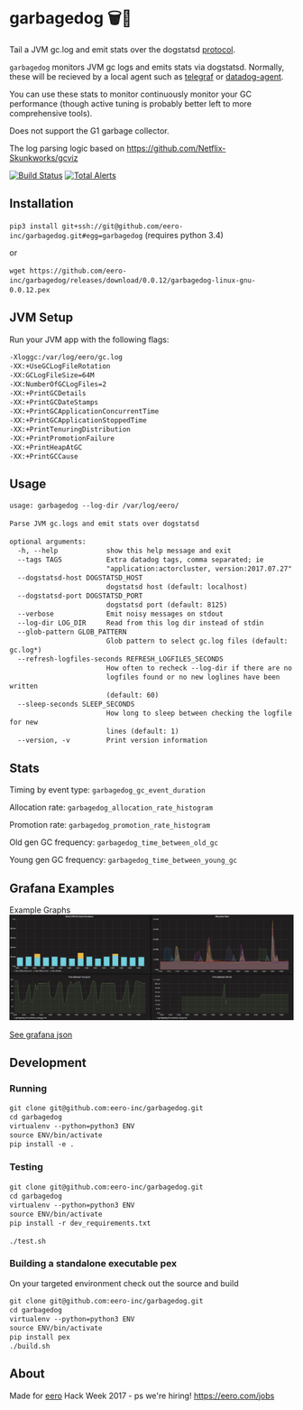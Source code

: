 
# garbagedog 🗑🐶
Tail a JVM gc.log and emit stats over the dogstatsd [protocol](https://docs.datadoghq.com/developers/dogstatsd/).

`garbagedog` monitors JVM gc logs and emits stats via dogstatsd.
Normally, these will be recieved by a local agent such as [telegraf](https://github.com/influxdata/telegraf) or [datadog-agent](https://docs.datadoghq.com/agent/).

You can use these stats to monitor continuously monitor your GC performance (though active tuning is probably better left to more comprehensive tools).

Does not support the G1 garbage collector.

The log parsing logic based on https://github.com/Netflix-Skunkworks/gcviz

[![Build Status](https://travis-ci.com/eero-inc/garbagedog.svg?branch=master)](https://travis-ci.com/eero-inc/garbagedog) [![Total Alerts](https://img.shields.io/lgtm/alerts/g/eero-inc/garbagedog.svg?logo=lgtm&logoWidth=18)](https://lgtm.com/projects/g/eero-inc/garbagedog/alerts/)
## Installation

`pip3 install git+ssh://git@github.com/eero-inc/garbagedog.git#egg=garbagedog` (requires python 3.4)

or 

`wget https://github.com/eero-inc/garbagedog/releases/download/0.0.12/garbagedog-linux-gnu-0.0.12.pex`

## JVM Setup
Run your JVM app with the following flags:
```
-Xloggc:/var/log/eero/gc.log
-XX:+UseGCLogFileRotation
-XX:GCLogFileSize=64M
-XX:NumberOfGCLogFiles=2
-XX:+PrintGCDetails
-XX:+PrintGCDateStamps
-XX:+PrintGCApplicationConcurrentTime
-XX:+PrintGCApplicationStoppedTime
-XX:+PrintTenuringDistribution
-XX:+PrintPromotionFailure
-XX:+PrintHeapAtGC
-XX:+PrintGCCause
```

## Usage
```
usage: garbagedog --log-dir /var/log/eero/

Parse JVM gc.logs and emit stats over dogstatsd

optional arguments:
  -h, --help            show this help message and exit
  --tags TAGS           Extra datadog tags, comma separated; ie
                        "application:actorcluster, version:2017.07.27"
  --dogstatsd-host DOGSTATSD_HOST
                        dogstatsd host (default: localhost)
  --dogstatsd-port DOGSTATSD_PORT
                        dogstatsd port (default: 8125)
  --verbose             Emit noisy messages on stdout
  --log-dir LOG_DIR     Read from this log dir instead of stdin
  --glob-pattern GLOB_PATTERN
                        Glob pattern to select gc.log files (default: gc.log*)
  --refresh-logfiles-seconds REFRESH_LOGFILES_SECONDS
                        How often to recheck --log-dir if there are no
                        logfiles found or no new loglines have been written
                        (default: 60)
  --sleep-seconds SLEEP_SECONDS
                        How long to sleep between checking the logfile for new
                        lines (default: 1)
  --version, -v         Print version information
```

## Stats

Timing by event type: `garbagedog_gc_event_duration`

Allocation rate: `garbagedog_allocation_rate_histogram`

Promotion rate: `garbagedog_promotion_rate_histogram`

Old gen GC frequency: `garbagedog_time_between_old_gc`

Young gen GC frequency: `garbagedog_time_between_young_gc`

## Grafana Examples
Example Graphs
![Grafana Graph Example](grafana-examples/grafana.png?raw=true "Grafana Graph Example")

[See grafana json](grafana-examples/grafana-example.json)
## Development
### Running
```
git clone git@github.com:eero-inc/garbagedog.git
cd garbagedog
virtualenv --python=python3 ENV
source ENV/bin/activate
pip install -e .
```

### Testing

```
git clone git@github.com:eero-inc/garbagedog.git
cd garbagedog
virtualenv --python=python3 ENV
source ENV/bin/activate
pip install -r dev_requirements.txt

./test.sh
```


### Building a standalone executable pex
On your targeted environment check out the source and build
```
git clone git@github.com:eero-inc/garbagedog.git
cd garbagedog
virtualenv --python=python3 ENV
source ENV/bin/activate
pip install pex
./build.sh
```

## About
Made for [eero](https://eero.com/) Hack Week 2017 - ps we're hiring! https://eero.com/jobs
